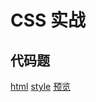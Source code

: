 # CSS 实战

## 代码题

[html](https://github.com/LeoneKuma/mfs-homework/blob/master/Base_18/index.html)
[style](https://github.com/LeoneKuma/mfs-homework/blob/master/Base_18/style.css)
[预览](http://47.100.99.130:8080/mfs-homework/web/base18_css%E5%AE%9E%E6%88%98/index.html)
